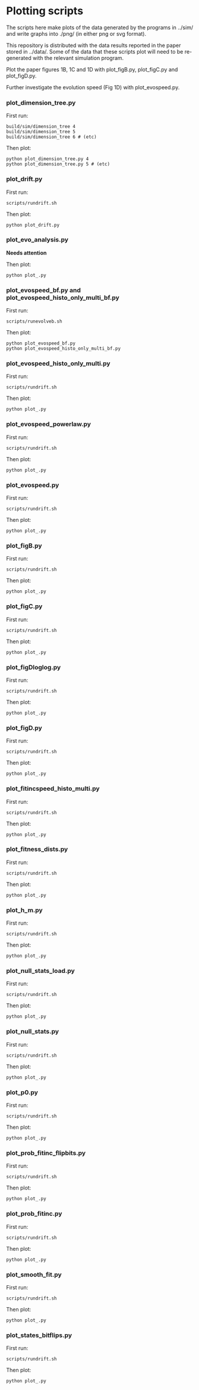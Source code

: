 # Plotting scripts

The scripts here make plots of the data generated by the programs in
../sim/ and write graphs into ./png/ (in either png or svg format).

This repository is distributed with the data results reported in the
paper stored in ../data/. Some of the data that these scripts plot
will need to be re-generated with the relevant simulation program.

Plot the paper figures 1B, 1C and 1D with plot_figB.py, plot_figC.py
and plot_figD.py.

Further investigate the evolution speed (Fig 1D) with plot_evospeed.py.

### plot_dimension_tree.py

First run:

```
build/sim/dimension_tree 4
build/sim/dimension_tree 5
build/sim/dimension_tree 6 # (etc)
```

Then plot:
```
python plot_dimension_tree.py 4
python plot_dimension_tree.py 5 # (etc)
```

### plot_drift.py

First run:
```
scripts/rundrift.sh
```
Then plot:
```
python plot_drift.py
```

### plot_evo_analysis.py

**Needs attention**

Then plot:
```
python plot_.py
```

### plot_evospeed_bf.py and plot_evospeed_histo_only_multi_bf.py

First run:
```
scripts/runevolveb.sh
```
Then plot:
```
python plot_evospeed_bf.py
python plot_evospeed_histo_only_multi_bf.py
```

### plot_evospeed_histo_only_multi.py

First run:
```
scripts/rundrift.sh
```
Then plot:
```
python plot_.py
```

### plot_evospeed_powerlaw.py

First run:
```
scripts/rundrift.sh
```
Then plot:
```
python plot_.py
```

### plot_evospeed.py

First run:
```
scripts/rundrift.sh
```
Then plot:
```
python plot_.py
```

### plot_figB.py

First run:
```
scripts/rundrift.sh
```
Then plot:
```
python plot_.py
```

### plot_figC.py

First run:
```
scripts/rundrift.sh
```
Then plot:
```
python plot_.py
```

### plot_figDloglog.py

First run:
```
scripts/rundrift.sh
```
Then plot:
```
python plot_.py
```

### plot_figD.py

First run:
```
scripts/rundrift.sh
```
Then plot:
```
python plot_.py
```

### plot_fitincspeed_histo_multi.py

First run:
```
scripts/rundrift.sh
```
Then plot:
```
python plot_.py
```

### plot_fitness_dists.py

First run:
```
scripts/rundrift.sh
```
Then plot:
```
python plot_.py
```

### plot_h_m.py

First run:
```
scripts/rundrift.sh
```
Then plot:
```
python plot_.py
```

### plot_null_stats_load.py

First run:
```
scripts/rundrift.sh
```
Then plot:
```
python plot_.py
```

### plot_null_stats.py

First run:
```
scripts/rundrift.sh
```
Then plot:
```
python plot_.py
```

### plot_p0.py

First run:
```
scripts/rundrift.sh
```
Then plot:
```
python plot_.py
```

### plot_prob_fitinc_flipbits.py

First run:
```
scripts/rundrift.sh
```
Then plot:
```
python plot_.py
```

### plot_prob_fitinc.py

First run:
```
scripts/rundrift.sh
```
Then plot:
```
python plot_.py
```

### plot_smooth_fit.py

First run:
```
scripts/rundrift.sh
```
Then plot:
```
python plot_.py
```

### plot_states_bitflips.py

First run:
```
scripts/rundrift.sh
```
Then plot:
```
python plot_.py
```
